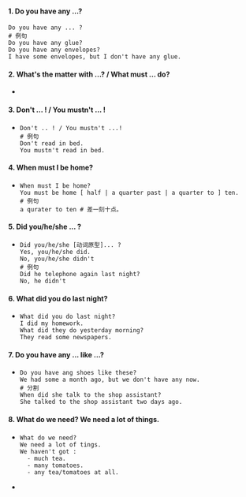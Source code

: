 #### 1. Do you have any ...?

```
Do you have any ... ?
# 例句
Do you have any glue?
Do you have any envelopes?
I have some envelopes, but I don't have any glue.
```

#### 2. What's the matter with ...? / What must ... do?

- ```
   
  ```


#### 3. Don't ... ! / You mustn't ... !

- ```
  Don't .. ! / You mustn't ...!
  # 例句
  Don't read in bed.
  You mustn't read in bed.
  ```


#### 4. When must I be home?

- ```
  When must I be home?
  You must be home [ half | a quarter past | a quarter to ] ten.
  # 例句
  a qurater to ten # 差一刻十点。
  ```


#### 5. Did you/he/she ... ?

- ```
  Did you/he/she [动词原型]... ?
  Yes, you/he/she did.
  No, you/he/she didn't
  # 例句
  Did he telephone again last night?
  No, he didn't
  ```

#### 6. What did you do last night?

- ```
  What did you do last night?
  I did my homework.
  What did they do yesterday morning?
  They read some newspapers.
  ```

#### 7. Do you have any ... like ...?

- ```
  Do you have ang shoes like these?
  We had some a month ago, but we don't have any now.
  # 分割
  When did she talk to the shop assistant?
  She talked to the shop assistant two days ago.
  ```

#### 8. What do we need? We need a lot of things.

- ```
  What do we need?
  We need a lot of tings.
  We haven't got :
  	- much tea.
  	- many tomatoes.
  	- any tea/tomatoes at all.
  ```

- 